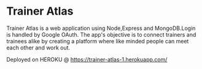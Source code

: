 # Trainer Atlas

Trainer Atlas is a web application using Node,Express and MongoDB.Login is handled by Google OAuth.
The app's objective is to connect trainers and trainees alike by creating a platform where like minded people can meet each other and work out.

Deployed on HEROKU @ https://trainer-atlas-1.herokuapp.com/
